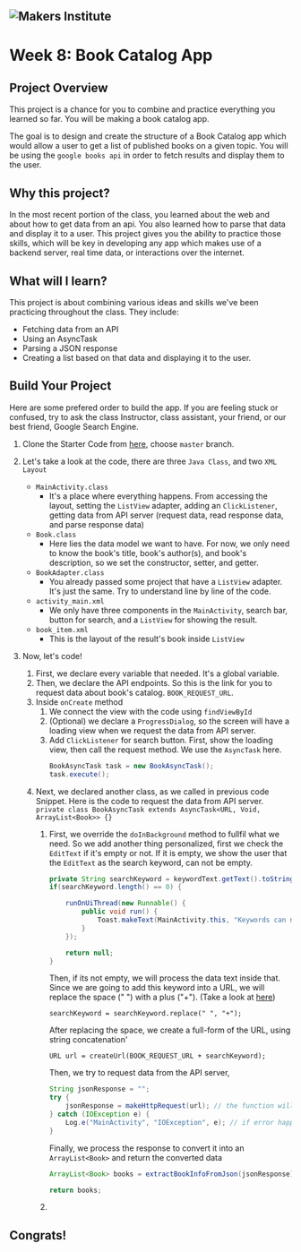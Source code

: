 ![Makers Institute](../images/logo-makersinstitute.png)
-

# Week 8: Book Catalog App

## Project Overview
This project is a chance for you to combine and practice everything you learned so far. You will be making a book catalog app.

The goal is to design and create the structure of a Book Catalog app which would allow a user to get a list of published books on a given topic. You will be using the `google books api` in order to fetch results and display them to the user.

## Why this project?
In the most recent portion of the class, you learned about the web and about how to get data from an api. You also learned how to parse that data and display it to a user. This project gives you the ability to practice those skills, which will be key in developing any app which makes use of a backend server, real time data, or interactions over the internet.

## What will I learn?
This project is about combining various ideas and skills we've been practicing throughout the class. They include:
- Fetching data from an API
- Using an AsyncTask
- Parsing a JSON response
- Creating a list based on that data and displaying it to the user.

## Build Your Project

Here are some prefered order to build the app. If you are feeling stuck or confused, try to ask the class Instructor, class assistant, your friend, or our best friend, Google Search Engine.

1. Clone the Starter Code from [here](https://github.com/makersinstitute/BookCatalog-v1), choose `master` branch.
2. Let's take a look at the code, there are three `Java Class`, and two `XML Layout`
	- `MainActivity.class`
		- It's a place where everything happens. From accessing the layout, setting the `ListView` adapter, adding an `ClickListener`, getting data from API server (request data, read response data, and parse response data)
	- `Book.class`
		- Here lies the data model we want to have. For now, we only need to know the book's title, book's author(s), and book's description, so we set the constructor, setter, and getter.
	- `BookAdapter.class`
		- You already passed some project that have a `ListView` adapter. It's just the same. Try to understand line by line of the code.
	- `activity_main.xml`
		- We only have three components in the `MainActivity`, search bar, button for search, and a `ListView` for showing the result.
	- `book_item.xml`
		- This is the layout of the result's book inside `ListView`

3. Now, let's code!
	1. First, we declare every variable that needed. It's a global variable.
	2. Then, we declare the API endpoints. So this is the link for you to request data about book's catalog. `BOOK_REQUEST_URL`.
	3. Inside `onCreate` method
		1. We connect the view with the code using `findViewById`
		2. (Optional) we declare a `ProgressDialog`, so the screen will have a loading view when we request the data from API server.
		3.  Add `ClickListener` for search button. First, show the loading view, then call the request method. We use the `AsyncTask` here.
			```java
            BookAsyncTask task = new BookAsyncTask();
            task.execute();
            ```
     4. Next, we declared another class, as we called in previous code Snippet. Here is the code to request the data from API server.
     	`private class BookAsyncTask extends AsyncTask<URL, Void, ArrayList<Book>> {}`
     	1. First, we override the `doInBackground` method to fullfil what we need. So we add another thing personalized, first we check the `EditText` if it's empty or not. If it is empty, we show the user that the `EditText` as the search keyword, can not be empty.
     		```java
            private String searchKeyword = keywordText.getText().toString();
            if(searchKeyword.length() == 0) {

                runOnUiThread(new Runnable() {
                    public void run() {
                        Toast.makeText(MainActivity.this, "Keywords can not be empty", Toast.LENGTH_SHORT).show();
                    }
                });

                return null;
            }
            ```
            
            Then, if its not empty, we will process the data text inside that. Since we are going to add this keyword into a URL, we will replace the space (" ") with a plus ("+"). (Take a look at [here](http://stackoverflow.com/questions/1634271/url-encoding-the-space-character-or-20))
            
            `searchKeyword = searchKeyword.replace(" ", "+");`
        
        	After replacing the space, we create a full-form of the URL, using string concatenation'
            
            `URL url = createUrl(BOOK_REQUEST_URL + searchKeyword);`
            
            Then, we try to request data from the API server,
            
            ```java
            String jsonResponse = "";
            try {
                jsonResponse = makeHttpRequest(url); // the function will be declared later. `makeHttpRequest()` return String formated JSON.
            } catch (IOException e) {
                Log.e("MainActivity", "IOException", e); // if error happened, we log the error
            }
            ```
            
            Finally, we process the response to convert it into an `ArrayList<Book>` and return the converted data
            ```java
            ArrayList<Book> books = extractBookInfoFromJson(jsonResponse); // method declared later

            return books;
            ```
         2. 

## Congrats!
